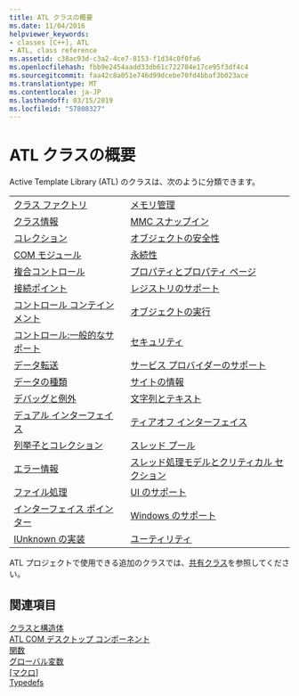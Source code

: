 ```yaml
---
title: ATL クラスの概要
ms.date: 11/04/2016
helpviewer_keywords:
- classes [C++], ATL
- ATL, class reference
ms.assetid: c38ac93d-c3a2-4ce7-8153-f1d34c0f0fa6
ms.openlocfilehash: fbb9e2454aadd33db61c722704e17ce95f3df4c4
ms.sourcegitcommit: faa42c8a051e746d99dcebe70fd4bbaf3b023ace
ms.translationtype: MT
ms.contentlocale: ja-JP
ms.lasthandoff: 03/15/2019
ms.locfileid: "57808327"
---
```

# <a name="atl-class-overview"></a>ATL クラスの概要

Active Template Library (ATL) のクラスは、次のように分類できます。

|||
|-|-|
|[クラス ファクトリ](../atl/class-factories-classes.md)|[メモリ管理](../atl/memory-management-classes.md)|
|[クラス情報](../atl/class-information-classes.md)|[MMC スナップイン](../atl/mmc-snap-in-classes.md)|
|[コレクション](../atl/collection-classes.md)|[オブジェクトの安全性](../atl/object-safety-classes.md)|
|[COM モジュール](../atl/com-modules-classes.md)|[永続性](../atl/persistence-classes.md)|
|[複合コントロール](../atl/composite-controls-classes.md)|[プロパティとプロパティ ページ](../atl/properties-and-property-pages-classes.md)|
|[接続ポイント](../atl/connection-points-classes.md)|[レジストリのサポート](../atl/registry-support-classes.md)|
|[コントロール コンテインメント](../atl/control-containment-classes.md)|[オブジェクトの実行](../atl/running-objects-classes.md)|
|[コントロール:一般的なサポート](../atl/controls-general-support-classes.md)|[セキュリティ](../atl/security-classes.md)|
|[データ転送](../atl/data-transfer-classes.md)|[サービス プロバイダーのサポート](../atl/service-provider-support-classes.md)|
|[データの種類](../atl/data-types-classes.md)|[サイトの情報](../atl/site-information-classes.md)|
|[デバッグと例外](../atl/debugging-and-exceptions-classes.md)|[文字列とテキスト](../atl/string-and-text-classes.md)|
|[デュアル インターフェイス](../atl/dual-interfaces-classes.md)|[ティアオフ インターフェイス](../atl/tear-off-interfaces-classes.md)|
|[列挙子とコレクション](../atl/enumerators-and-collections-classes.md)|[スレッド プール](../atl/thread-pooling-classes.md)|
|[エラー情報](../atl/error-information-classes.md)|[スレッド処理モデルとクリティカル セクション](../atl/threading-models-and-critical-sections-classes.md)|
|[ファイル処理](../atl/file-handling-classes.md)|[UI のサポート](../atl/ui-support-classes.md)|
|[インターフェイス ポインター](../atl/interface-pointers-classes.md)|[Windows のサポート](../atl/windows-support-classes.md)|
|[IUnknown の実装](../atl/iunknown-implementation-classes.md)|[ユーティリティ](../atl/utility-classes.md)|

ATL プロジェクトで使用できる追加のクラスでは、[共有クラス](../atl-mfc-shared/atl-mfc-shared-classes.md)を参照してください。

## <a name="see-also"></a>関連項目

[クラスと構造体](../atl/reference/atl-classes.md)<br/>
[ATL COM デスクトップ コンポーネント](../atl/atl-com-desktop-components.md)<br/>
[関数](../atl/reference/atl-functions.md)<br/>
[グローバル変数](../atl/reference/atl-global-variables.md)<br/>
[[マクロ]](../atl/reference/atl-macros.md)<br/>
[Typedefs](../atl/reference/atl-typedefs.md)
